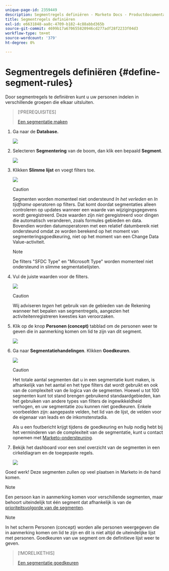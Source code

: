 ```yaml
---
unique-page-id: 2359449
description: Segmentregels definiëren - Marketo Docs - Productdocumentatie
title: Segmentregels definiëren
exl-id: e6631848-aa8c-4709-b182-4c88abbd365b
source-git-commit: 4699b17a670655820946cd277adf28f2233f04d3
workflow-type: tm+mt
source-wordcount: '379'
ht-degree: 0%

---
```


# Segmentregels definiëren {#define-segment-rules}

Door segmentregels te definiëren kunt u uw personen indelen in verschillende groepen die elkaar uitsluiten.

>[!PREREQUISITES]
>
>[Een segmentatie maken](/help/marketo/product-docs/personalization/segmentation-and-snippets/segmentation/create-a-segmentation.md)

1. Ga naar de **Database.**

   ![](assets/image2017-3-28-14-3a7-3a42.png)

1. Selecteren **Segmentering** van de boom, dan klik een bepaald **Segment**.

   ![](assets/image2017-3-28-14-3a11-3a15.png)

1. Klikken **Slimme lijst** en voegt filters toe.

   ![](assets/image2017-3-28-14-3a18-3a19.png)

   >[!CAUTION]
   >
   >Segmenten worden momenteel niet ondersteund _In het verleden_ en _In tijdframe_  operatoren op filters. Dat komt doordat segmentaties alleen controleren op updates wanneer een waarde van wijzigingsgegevens wordt geregistreerd. Deze waarden zijn _niet_ geregistreerd voor dingen die automatisch veranderen, zoals formules gebieden en data. Bovendien worden datumoperatoren met een relatief datumbereik niet ondersteund omdat ze worden berekend op het moment van segmenteringsgoedkeuring, niet op het moment van een Change Data Value-activiteit.

   >[!NOTE]
   >
   >De filters &quot;SFDC Type&quot; en &quot;Microsoft Type&quot; worden momenteel niet ondersteund in slimme segmentatielijsten.

1. Vul de juiste waarden voor de filters.

   ![](assets/image2017-3-28-14-3a18-3a33.png)

   >[!CAUTION]
   >
   >Wij adviseren _tegen_ het gebruik van de gebieden van de Rekening wanneer het bepalen van segmentregels, aangezien het activiteitenregistreren kwesties kan veroorzaken.

1. Klik op de knop **Personen (concept)** tabblad om de personen weer te geven die in aanmerking komen om lid te zijn van dit segment.

   ![](assets/image2017-3-28-14-3a20-3a15.png)

1. Ga naar **Segmentatiehandelingen**. Klikken **Goedkeuren**.

   ![](assets/image2014-9-15-11-3a36-3a7.png)

   >[!CAUTION]
   >
   >Het totale aantal segmenten dat u in een segmentatie kunt maken, is afhankelijk van het aantal en het type filters dat wordt gebruikt en ook van de complexiteit van de logica van de segmenten. Hoewel u tot 100 segmenten kunt tot stand brengen gebruikend standaardgebieden, kan het gebruiken van andere types van filters de ingewikkeldheid verhogen, en uw segmentatie zou kunnen niet goedkeuren. Enkele voorbeelden zijn: aangepaste velden, het lid van de lijst, de velden voor de eigenaar van leads en de inkomstenstadia.
   >
   >Als u een foutbericht krijgt tijdens de goedkeuring en hulp nodig hebt bij het verminderen van de complexiteit van de segmentatie, kunt u contact opnemen met [Marketo-ondersteuning](https://nation.marketo.com/t5/Support/ct-p/Support).

1. Bekijk het dashboard voor een snel overzicht van de segmenten in een cirkeldiagram en de toegepaste regels.

   ![](assets/image2014-9-15-11-3a36-3a19.png)

Goed werk! Deze segmenten zullen op veel plaatsen in Marketo in de hand komen.

>[!NOTE]
>
>Een persoon kan in aanmerking komen voor verschillende segmenten, maar behoort uiteindelijk tot één segment dat afhankelijk is van de [prioriteitsvolgorde van de segmenten](/help/marketo/product-docs/personalization/segmentation-and-snippets/segmentation/segmentation-order-priority.md).

>[!NOTE]
>
>In het scherm Personen (concept) worden alle personen weergegeven die in aanmerking komen om lid te zijn en dit is niet altijd de uiteindelijke lijst met personen. Goedkeuren van uw segment om de definitieve lijst weer te geven.

>[!MORELIKETHIS]
>
>[Een segmentatie goedkeuren](/help/marketo/product-docs/personalization/segmentation-and-snippets/segmentation/approve-a-segmentation.md)
